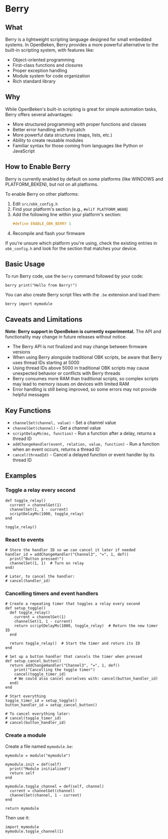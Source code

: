 # Berry

## What

Berry is a lightweight scripting language designed for small embedded systems. In OpenBeken, Berry provides a more powerful alternative to the built-in scripting system, with features like:

- Object-oriented programming
- First-class functions and closures
- Proper exception handling
- Module system for code organization
- Rich standard library

## Why

While OpenBeken's built-in scripting is great for simple automation tasks, Berry offers several advantages:

- More structured programming with proper functions and classes
- Better error handling with try/catch
- More powerful data structures (maps, lists, etc.)
- Ability to create reusable modules
- Familiar syntax for those coming from languages like Python or JavaScript

## How to Enable Berry

Berry is currently enabled by default on some platforms (like WINDOWS and PLATFORM_BEKEN), but not on all platforms. 

To enable Berry on other platforms:

1. Edit `src/obk_config.h` 
2. Find your platform's section (e.g., `#elif PLATFORM_W600`)
3. Add the following line within your platform's section:
   ```c
   #define ENABLE_OBK_BERRY 1
   ```
4. Recompile and flash your firmware

If you're unsure which platform you're using, check the existing entries in `obk_config.h` and look for the section that matches your device.

## Basic Usage

To run Berry code, use the `berry` command followed by your code:

```
berry print("Hello from Berry!")
```

You can also create Berry script files with the `.be` extension and load them:

```
berry import mymodule
```

## Caveats and Limitations

**Note: Berry support in OpenBeken is currently experimental.** The API and functionality may change in future releases without notice.

- The Berry API is not finalized and may change between firmware versions
- When using Berry alongside traditional OBK scripts, be aware that Berry uses thread IDs starting at 5000
- Using thread IDs above 5000 in traditional OBK scripts may cause unexpected behavior or conflicts with Berry threads
- Berry consumes more RAM than traditional scripts, so complex scripts may lead to memory issues on devices with limited RAM
- Error handling is still being improved, so some errors may not provide helpful messages

## Key Functions

- `channelSet(channel, value)` - Set a channel value
- `channelGet(channel)` - Get a channel value
- `scriptDelayMs(ms, function)` - Run a function after a delay, returns a thread ID
- `addChangeHandler(event, relation, value, function)` - Run a function when an event occurs, returns a thread ID
- `cancel(threadId)` - Cancel a delayed function or event handler by its thread ID

## Examples

### Toggle a relay every second

```berry
def toggle_relay()
  current = channelGet(1)
  channelSet(1, 1 - current)
  scriptDelayMs(1000, toggle_relay)
end

toggle_relay()
```

### React to events

```berry
# Store the handler ID so we can cancel it later if needed
handler_id = addChangeHandler("Channel3", "=", 1, def()
  print("Button pressed!")
  channelSet(1, 1)  # Turn on relay
end)

# Later, to cancel the handler:
# cancel(handler_id)
```

### Cancelling timers and event handlers

```berry
# Create a repeating timer that toggles a relay every second
def setup_toggle()
  def toggle_relay()
    current = channelGet(1)
    channelSet(1, 1 - current)
    return scriptDelayMs(1000, toggle_relay)  # Return the new timer ID
  end
  
  return toggle_relay()  # Start the timer and return its ID
end

# Set up a button handler that cancels the timer when pressed
def setup_cancel_button()
  return addChangeHandler("Channel3", "=", 1, def()
    print("Cancelling the toggle timer")
    cancel(toggle_timer_id)
    # We could also cancel ourselves with: cancel(button_handler_id)
  end)
end

# Start everything
toggle_timer_id = setup_toggle()
button_handler_id = setup_cancel_button()

# To cancel everything later:
# cancel(toggle_timer_id)
# cancel(button_handler_id)
```

### Create a module

Create a file named `mymodule.be`:

```berry
mymodule = module("mymodule")

mymodule.init = def(self)
  print("Module initialized")
  return self
end

mymodule.toggle_channel = def(self, channel)
  current = channelGet(channel)
  channelSet(channel, 1 - current)
end

return mymodule
```

Then use it:

```berry
import mymodule
mymodule.toggle_channel(1)
```
